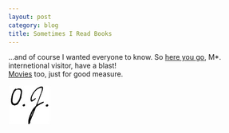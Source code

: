 ```yaml
---
layout: post
category: blog
title: Sometimes I Read Books
---
```


&#46;&#46;&#46;and of course I wanted everyone to know. So [here you go](https://docs.google.com/document/d/140CKZpgwwu4Aj4yPs4g47MXwHX8XrOAd8ly24jXDcY4/edit?usp=sharing), M*. internetional visitor, have a blast!
<br>
[Movies](https://docs.google.com/document/d/1S_z3Kojlst4P_nwC0BP3t8kKQ0LlqdMllttBsp1wKkM/edit?usp=sharing) too, just for good measure.

![&nbsp;* this should be a signature *&nbsp;](/images/signature-small.jpg "Not my legal signature")
